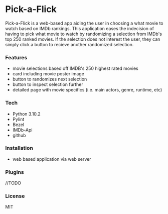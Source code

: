 # Pick-a-Flick

Pick-a-Flick is a web-based app aiding the user in choosing a what movie to watch based on IMDb rankings.  This application eases the indecision of having to pick what movie to watch by randomizing a selection from IMDb's top 250 ranked movies. If the selection does not interest the user, they can simply click a button to recieve another randomized selection.  

### Features
- movie selections based off IMDB's 250 highest rated movies
- card including movie poster image
- button to randomizes next selection 
- button to inspect selection further 
- detailed page with movie specifics (i.e. main actors, genre, runtime, etc)

### Tech

- Python 3.10.2
- Pylint
- Bezel
- IMDb-Api
- github

### Installation

- web based application via web server

### Plugins

//TODO

### License

MIT



 
 
